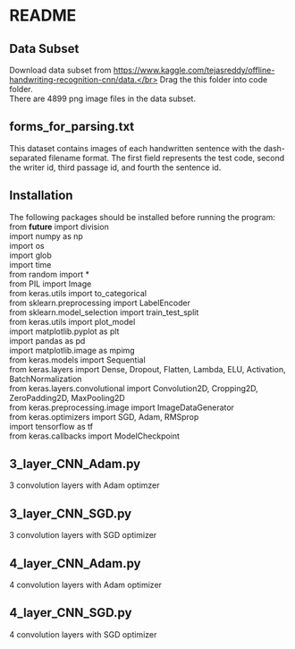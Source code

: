# README

## Data Subset
Download data subset from https://www.kaggle.com/tejasreddy/offline-handwriting-recognition-cnn/data.</br> Drag the this folder into code folder.</br>
There are 4899 png image files in the data subset.

## forms_for_parsing.txt 
This dataset contains images of each handwritten sentence with the dash-separated filename format. The first field represents the test code, second the writer id, third passage id, and fourth the sentence id.

## Installation
The following packages should be installed before running the program:
from __future__ import division<br/>
import numpy as np<br/>
import os<br/>
import glob<br/>
import time<br/>
from random import * <br/>
from PIL import Image<br/>
from keras.utils import to_categorical<br/>
from sklearn.preprocessing import LabelEncoder<br/>
from sklearn.model_selection import train_test_split<br/>
from keras.utils import plot_model<br/>
import matplotlib.pyplot as plt<br/>
import pandas as pd<br/>
import matplotlib.image as mpimg<br/>
from keras.models import Sequential<br/>
from keras.layers import Dense, Dropout, Flatten, Lambda, ELU, Activation, BatchNormalization<br/>
from keras.layers.convolutional import Convolution2D, Cropping2D, ZeroPadding2D, MaxPooling2D<br/>
from keras.preprocessing.image import ImageDataGenerator<br/>
from keras.optimizers import SGD, Adam, RMSprop<br/>
import tensorflow as tf<br/>
from keras.callbacks import ModelCheckpoint<br/>
## 3_layer_CNN_Adam.py<br/>
3 convolution layers with Adam optimzer

## 3_layer_CNN_SGD.py<br/>
3 convolution layers with SGD optimizer

## 4_layer_CNN_Adam.py<br/>
4 convolution layers with Adam optimizer

## 4_layer_CNN_SGD.py<br/>
4 convolution layers with SGD optimizer


